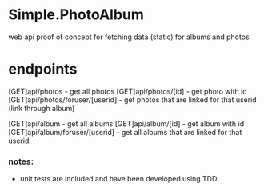 ﻿# Simple.PhotoAlbum
web api proof of concept for fetching data (static) for albums and photos

# endpoints 

[GET]api/photos - get all photos 
[GET]api/photos/[id] - get photo with id 
[GET]api/photos/foruser/[userid] - get photos that are linked for that userid (link through album) 

[GET]api/album - get all albums 
[GET]api/album/[id] - get album with id 
[GET]api/album/foruser/[userid] - get all albums that are linked for that userid 

### notes: 
- unit tests are included and have been developed using TDD.
